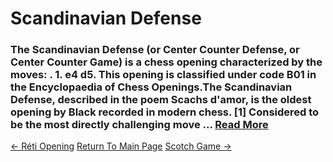 # Scandinavian Defense

### The Scandinavian Defense (or Center Counter Defense, or Center Counter Game) is a chess opening characterized by the moves: . 1. e4 d5. This opening is classified under code B01 in the Encyclopaedia of Chess Openings.The Scandinavian Defense, described in the poem Scachs d'amor, is the oldest opening by Black recorded in modern chess. [1] Considered to be the most directly challenging move ...  [Read More](https://en.wikipedia.org/wiki/Scandinavian_Defense)

[<- Réti Opening](RétiOpening.md)   [Return To Main Page](index.md)   [Scotch Game ->](ScotchGame.md)